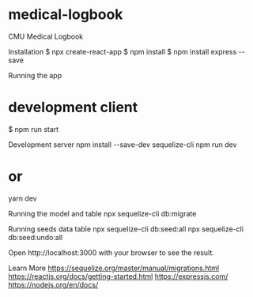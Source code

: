 # medical-logbook
CMU Medical Logbook

Installation
$ npx create-react-app 
$ npm install
$ npm install express --save

Running the app
# development client
$ npm run start

Development server
npm install --save-dev sequelize-cli
npm run dev
# or
yarn dev


Running the model and table
npx sequelize-cli db:migrate
 
Running seeds data  table
npx sequelize-cli db:seed:all
npx sequelize-cli db:seed:undo:all

Open http://localhost:3000 with your browser to see the result.


Learn More
https://sequelize.org/master/manual/migrations.html
https://reactjs.org/docs/getting-started.html
https://expressjs.com/
https://nodejs.org/en/docs/
